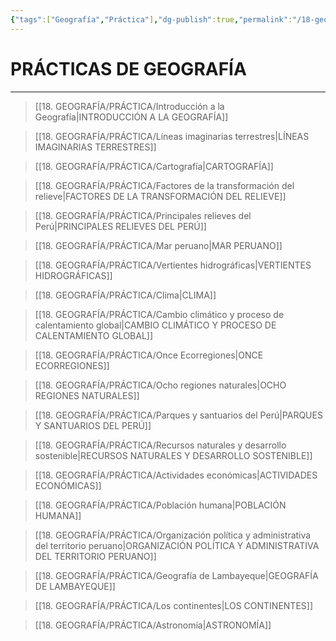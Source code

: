 ```yaml
---
{"tags":["Geografía","Práctica"],"dg-publish":true,"permalink":"/18-geografia/practica/practica-de-geografia/","dgPassFrontmatter":true}
---
```


# PRÁCTICAS DE GEOGRAFÍA
---

>[[18. GEOGRAFÍA/PRÁCTICA/Introducción a la Geografía\|INTRODUCCIÓN A LA GEOGRAFÍA]]

>[[18. GEOGRAFÍA/PRÁCTICA/Líneas imaginarias terrestres\|LÍNEAS IMAGINARIAS TERRESTRES]]

>[[18. GEOGRAFÍA/PRÁCTICA/Cartografía\|CARTOGRAFÍA]]

>[[18. GEOGRAFÍA/PRÁCTICA/Factores de la transformación del relieve\|FACTORES DE LA TRANSFORMACIÓN DEL RELIEVE]]

>[[18. GEOGRAFÍA/PRÁCTICA/Principales relieves del Perú\|PRINCIPALES RELIEVES DEL PERÚ]]

>[[18. GEOGRAFÍA/PRÁCTICA/Mar peruano\|MAR PERUANO]]

>[[18. GEOGRAFÍA/PRÁCTICA/Vertientes hidrográficas\|VERTIENTES HIDROGRÁFICAS]]

>[[18. GEOGRAFÍA/PRÁCTICA/Clima\|CLIMA]]

>[[18. GEOGRAFÍA/PRÁCTICA/Cambio climático y proceso de calentamiento global\|CAMBIO CLIMÁTICO Y PROCESO DE CALENTAMIENTO GLOBAL]]

>[[18. GEOGRAFÍA/PRÁCTICA/Once Ecorregiones\|ONCE ECORREGIONES]]

>[[18. GEOGRAFÍA/PRÁCTICA/Ocho regiones naturales\|OCHO REGIONES NATURALES]]

>[[18. GEOGRAFÍA/PRÁCTICA/Parques y santuarios del Perú\|PARQUES Y SANTUARIOS DEL PERÚ]]

>[[18. GEOGRAFÍA/PRÁCTICA/Recursos naturales y desarrollo sostenible\|RECURSOS NATURALES Y DESARROLLO SOSTENIBLE]]

>[[18. GEOGRAFÍA/PRÁCTICA/Actividades económicas\|ACTIVIDADES ECONÓMICAS]]

>[[18. GEOGRAFÍA/PRÁCTICA/Población humana\|POBLACIÓN HUMANA]]

>[[18. GEOGRAFÍA/PRÁCTICA/Organización política y administrativa del territorio peruano\|ORGANIZACIÓN POLÍTICA Y ADMINISTRATIVA DEL TERRITORIO PERUANO]]

>[[18. GEOGRAFÍA/PRÁCTICA/Geografía de Lambayeque\|GEOGRAFÍA DE LAMBAYEQUE]]

>[[18. GEOGRAFÍA/PRÁCTICA/Los continentes\|LOS CONTINENTES]]

>[[18. GEOGRAFÍA/PRÁCTICA/Astronomía\|ASTRONOMÍA]]

